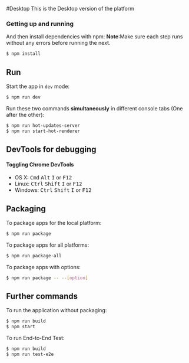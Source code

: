 #Desktop
This is the Desktop version of the platform

### Getting up and running

And then install dependencies with npm:
**Note**:Make sure each step runs without any errors before running the next.

```bash
$ npm install
```

## Run

Start the app in `dev` mode:

```bash
$ npm run dev
```

Run these two commands __simultaneously__ in different console tabs (One after the other):

```bash
$ npm run hot-updates-server
$ npm run start-hot-renderer
```

## DevTools for debugging

#### Toggling Chrome DevTools

- OS X: <kbd>Cmd</kbd> <kbd>Alt</kbd> <kbd>I</kbd> or <kbd>F12</kbd>
- Linux: <kbd>Ctrl</kbd> <kbd>Shift</kbd> <kbd>I</kbd> or <kbd>F12</kbd>
- Windows: <kbd>Ctrl</kbd> <kbd>Shift</kbd> <kbd>I</kbd> or <kbd>F12</kbd>


## Packaging

To package apps for the local platform:

```bash
$ npm run package
```

To package apps for all platforms:

```bash
$ npm run package-all
```

To package apps with options:

```bash
$ npm run package -- --[option]
```

## Further commands

To run the application without packaging:

```bash
$ npm run build
$ npm start
```

To run End-to-End Test:

```bash
$ npm run build
$ npm run test-e2e
```
